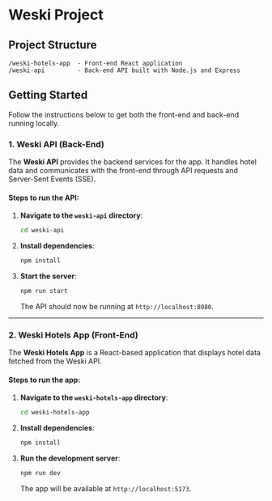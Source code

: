 
# Weski Project

## Project Structure

```
/weski-hotels-app  - Front-end React application
/weski-api         - Back-end API built with Node.js and Express
```

## Getting Started

Follow the instructions below to get both the front-end and back-end running locally.

### 1. Weski API (Back-End)

The **Weski API** provides the backend services for the app. It handles hotel data and communicates with the front-end through API requests and Server-Sent Events (SSE).

#### Steps to run the API:

1. **Navigate to the `weski-api` directory**:
   ```bash
   cd weski-api
   ```

2. **Install dependencies**:
   ```bash
   npm install
   ```

3. **Start the server**:
   ```bash
   npm run start
   ```

   The API should now be running at `http://localhost:8080`.

---

### 2. Weski Hotels App (Front-End)

The **Weski Hotels App** is a React-based application that displays hotel data fetched from the Weski API.

#### Steps to run the app:

1. **Navigate to the `weski-hotels-app` directory**:
   ```bash
   cd weski-hotels-app
   ```

2. **Install dependencies**:
   ```bash
   npm install
   ```

3. **Run the development server**:
   ```bash
   npm run dev
   ```

   The app will be available at `http://localhost:5173`.

